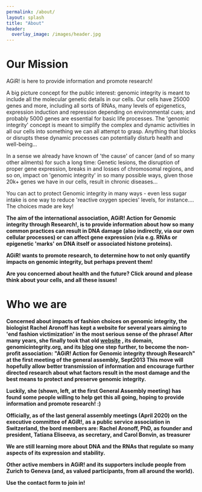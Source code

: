 ```yaml
---
permalink: /about/
layout: splash
title: "About"
header: 
  overlay_image: /images/header.jpg
---
```


<h1> Our Mission </h1>

AGiR! is here to provide information and promote research!

A big picture concept for the public interest:
genomic integrity is meant to include all the molecular genetic details in our cells. Our cells have 25000 genes and more, including all sorts of RNAs, many levels of epigenetics, expression induction and repression depending on environmental cues; and probably 5000 genes are essential for basic life processes. The 'genomic integrity' concept is meant to simplify the complex and dynamic activities in all our cells into something we can all attempt to grasp. Anything that blocks or disrupts these dynamic processes can potentially disturb health and well-being…

In a sense we already have known of 'the cause' of cancer (and of so many other ailments) for such a long time:
Genetic lesions, the disruption of proper gene expression, breaks in and losses of chromosomal regions, and so on, impact on 'genomic integrity' in so many possible ways, given those 20k+ genes we have in our cells, result in chronic diseases...

You can act to protect Genomic integrity in many ways - even less sugar intake is one way to reduce 'reactive oxygen species' levels, for instance….   
The choices made are key!

<b>The aim of the international association, AGiR! Action for Genomic integrity through Research!, is to provide information about how so many common practices can result in DNA damage (also indirectly, via our own cellular processes) or can affect gene expression (via e.g. RNAs or epigenetic 'marks' on DNA itself or associated histone proteins).

<b>AGiR! wants to promote research, to determine how to not only quantify impacts on genomic integrity, but perhaps prevent them!</b>
       
Are you concerned about health and the future?
Click around and please think about your cells, and all these issues!




<h1> Who we are </h1>

Concerned about impacts of fashion choices on genomic integrity, the biologist Rachel Aronoff has kept a website for several years aiming to 'end fashion victimization' in the most serious sense of the phrase!  After many years, she finally took that old  <a href="http://raronoff.tripod.com/index.html">website</a> , its domain, genomicintegrity.org, and its <a href="http://agirgenomes.blogspot.com/"> blog</a> one step further, to become the non-profit association: "AGiR! Action for Genomic integrity through Research" at the first meeting of the general assembly, Sept2013
This move will hopefully allow better transmission of information and encourage further directed research about what factors result in the most damage and the best means to protect and preserve genomic integrity. 

Luckily, she (shown, left, at the first General Assembly meeting) has found some people willing to help get this all going, hoping to provide information and promote research!  :)

Officially, as of the last general assembly meetings (April 2020) on the executive committee of AGiR!, as a public service association in Switzerland, the bord members are:
Rachel Aronoff, PhD, as founder and president,
Tatiana Eliseeva, as secretary, and
Carol Bonvin, as treasurer

We are still learning more about DNA and the RNAs that regulate so many aspects of its expression and stability.

Other active members in AGiR! and its supporters include people from Zurich to Geneva (and, as valued participants, from all around the world). 

Use the contact form to join in!
